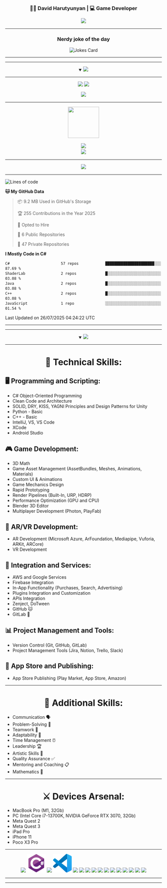<h3 align="center">🧙‍♂️ David Harutyunyan | 💻 Game Developer</h3>

<!--👀VIEWS / 🌐WEBSITE: https://github.com/antonkomarev/github-profile-views-counter -->
<p align="center">
<img src="https://komarev.com/ghpvc/?username=DavianMachete&color=0E9C47&style=for-the-badge">

---

<h3 align="center"> Nerdy joke of the day</h3>

<p align="center">
<img src="https://readme-jokes.vercel.app/api?theme=merko" alt="Jokes Card" height="250" />
</p>

---
---

<!--STATISTICS START-->

<details open>
  <summary align="center">
<!--CUSTOM TEXT GIF / 🌐WEBSITE: https://textanim.com/) -->
  <img src="https://i.imgur.com/mCWhA8x.gif" height="40px"> 
  </summary>

---
  
<!--📊STATSGRAPH / 🌐WEBSITE: https://github.com/anuraghazra/github-readme-stats -->
<p align="center">
  <img src="https://github-readme-stats-git-masterrstaa-rickstaa.vercel.app/api?username=davianmachete&show_icons=true&theme=merko&include_all_commits=true">

<!--📊STREAKSTATSGRAPH / 🌐WEBSITE: https://github.com/denvercoder1/github-readme-streak-stats -->
<img src="https://streak-stats.demolab.com?user=DavianMachete&theme=merko">

<!--📙LANGUAGES / 🌐WEBSITE: https://github.com/anuraghazra/github-readme-stats -->
<p align="center">
<img src="https://github-readme-stats.vercel.app/api/top-langs/?username=DavianMachete&size_weight=0.5&count_weight=0.5&layout=compact&theme=merko">

<!--✨REPO / 🌐WEBSITE: https://github.com/anuraghazra/github-readme-stats -->
<!--<img src="">-->

---

<!--🏆TROPHYGIF-->
<p align="center">
<img src="https://media.tenor.com/0ENB5HuTH0gAAAAi/trophy-beker.gif"  width="100px" height="100px"></p>
  
<!--🏆TROPHY / 🌐WEBSITE: https://github.com/ryo-ma/github-profile-trophy -->
<div align="center">
<img src="https://github-profile-trophy.vercel.app/?username=DavianMachete&theme=matrix&no-bg=true&no-frame=true&row=1&column=3&title=MultiLanguage,Commits,Followers,PullRequest">
 </div>
 
 <div align="center">
<img src="https://github-profile-trophy.vercel.app/?username=DavianMachete&theme=matrix&no-bg=true&no-frame=true&row=1&column=3&title=Repositories,Issues,Organizations,Stars">
 </div>

---

<!--👨‍💻STACKOVERFLOW / 🌐WEBSITE: https://github.com/omidnikrah/github-readme-stackoverflow -->
<p align="center">
<img src="https://github-readme-stackoverflow.vercel.app/?userID=20771651&theme=dark">

---

<!--START_SECTION:waka-->
![Lines of code](https://img.shields.io/badge/From%20Hello%20World%20I%27ve%20Written-382.4%20million%20lines%20of%20code-blue)

**🐱 My GitHub Data** 

> 📦 9.2 MB Used in GitHub's Storage 
 > 
> 🏆 255 Contributions in the Year 2025
 > 
> 💼 Opted to Hire
 > 
> 📜 6 Public Repositories 
 > 
> 🔑 47 Private Repositories 
 > 
**I Mostly Code in C#** 

```text
C#                       57 repos            ██████████████████████░░░   87.69 % 
ShaderLab                2 repos             █░░░░░░░░░░░░░░░░░░░░░░░░   03.08 % 
Java                     2 repos             █░░░░░░░░░░░░░░░░░░░░░░░░   03.08 % 
C++                      2 repos             █░░░░░░░░░░░░░░░░░░░░░░░░   03.08 % 
JavaScript               1 repo              ░░░░░░░░░░░░░░░░░░░░░░░░░   01.54 % 
```




 Last Updated on 26/07/2025 04:24:22 UTC
<!--END_SECTION:waka-->

</details>

---
---

<!--SKILLS START-->

<details open>
  <summary align="center">
<!--CUSTOM TEXT GIF / 🌐WEBSITE: https://textanim.com/) -->
  <img src="https://i.imgur.com/Uqce5b1.gif" height="40px"> 
  </summary>

---

<h1 align="center">🔧 Technical Skills:</h1>

<h2 align="left">🖥️ Programming and Scripting:</h2>

- C# Object-Oriented Programming
- Clean Code and Architecture
- SOLID, DRY, KISS, YAGNI Principles and Design Patterns for Unity
- Python - Basic
- C++ - Basic
- IntelliJ, VS, VS Code
- XCode
- Android Studio

<h2 align="left">🎮 Game Development:</h2>

- 3D Math
- Game Asset Management (AssetBundles, Meshes, Animations, Materials)
- Custom UI & Animations
- Game Mechanics Design
- Rapid Prototyping
- Render Pipelines (Built-In, URP, HDRP)
- Performance Optimization (GPU and CPU)
- Blender 3D Editor
- Multiplayer Development (Photon, PlayFab)

  
<h2 align="left">🥽 AR/VR Development:</h2>

- AR Development (Microsoft Azure, ArFoundation, Mediapipe, Vuforia, ARKit, ARCore)
- VR Development

<h2 align="left">🔌 Integration and Services:</h2>

- AWS and Google Services
- Firebase Integration
- In-App Functionality (Purchases, Search, Advertising)
- Plugins Integration and Customization
- APIs Integration
- Zenject, DoTween
- GitHub 🐱
- GitLab 🦊

<h2 align="left">📊 Project Management and Tools:</h2>

- Version Control (Git, GitHub, GitLab)
- Project Management Tools (Jira, Notion, Trello, Slack)

<h2 align="left">📲 App Store and Publishing:</h2>

- App Store Publishing (Play Market, App Store, Amazon)

---

<h1 align="center">🌟 Additional Skills:</h1>

- Communication 🗣️
- Problem-Solving 🧩
- Teamwork 🤝
- Adaptability 🌱
- Time Management ⏰
- Leadership 🏆
- Artistic Skills 🎨
- Quality Assurance ✅
- Mentoring and Coaching 📋
- Mathematics 📐

---
<h1 align="center">⚔️ Devices Arsenal:</h1>

- MacBook Pro (M1, 32Gb)
- PC (Intel Core i7-13700K, NVIDIA GeForce RTX 3070, 32Gb)
- Meta Quest 2
- Meta Quest 3
- iPad Pro
- iPhone 11
- Poco X3 Pro

---

<!--🖼️🖼️INTERSTLOGOS-->
<p align="center">
  <img src="https://www.vectorlogo.zone/logos/unity3d/unity3d-icon.svg" width="60">
  <img src="https://raw.githubusercontent.com/devicons/devicon/master/icons/csharp/csharp-original.svg" width="60">
  <img src="https://www.vectorlogo.zone/logos/python/python-icon.svg" width="60">
  <img src="https://raw.githubusercontent.com/github/explore/80688e429a7d4ef2fca1e82350fe8e3517d3494d/topics/visual-studio-code/visual-studio-code.png" width="60">
  <img src="https://upload.wikimedia.org/wikipedia/commons/6/6e/JetBrains_Rider_Icon.svg" width="60">
  <img src="https://www.vectorlogo.zone/logos/firebase/firebase-icon.svg" width="60">
  <img src="https://www.vectorlogo.zone/logos/amazon_aws/amazon_aws-icon.svg" width="60">
  <img src="https://www.vectorlogo.zone/logos/android/android-icon.svg" width="60">
  <img src="https://www.vectorlogo.zone/logos/apple/apple-tile.svg" width="60">
  <img src="https://www.vectorlogo.zone/logos/slack/slack-tile.svg" width="60">
  <img src="https://www.vectorlogo.zone/logos/trello/trello-icon.svg" width="60">
  <img src="https://www.vectorlogo.zone/logos/git-scm/git-scm-icon.svg" width="60">
  <img src="https://www.vectorlogo.zone/logos/github/github-icon.svg" width="60">
  <img src="https://www.vectorlogo.zone/logos/gitlab/gitlab-tile.svg" width="60">
  <img src="https://i.imgur.com/pISOKfc.png" width="60">
  <img src ="https://www.vectorlogo.zone/logos/google_admob/google_admob-icon.svg" width="60">
</p>



</details>

---
---
